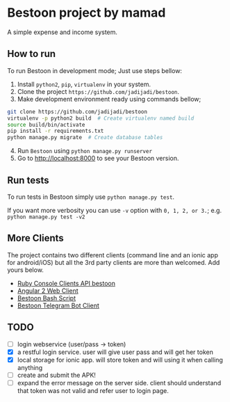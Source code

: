 # Bestoon project by mamad

A simple expense and income system.

## How to run

To run Bestoon in development mode; Just use steps bellow:

1. Install `python2`, `pip`, `virtualenv` in your system.
2. Clone the project `https://github.com/jadijadi/bestoon`.
3. Make development environment ready using commands bellow;

  ```bash
  git clone https://github.com/jadijadi/bestoon
  virtualenv -p python2 build  # Create virtualenv named build
  source build/bin/activate
  pip install -r requirements.txt
  python manage.py migrate  # Create database tables
  ```

4. Run `Bestoon` using `python manage.py runserver`
5. Go to [http://localhost:8000](http://localhost:8000) to see your Bestoon version.

## Run tests

To run tests in Bestoon simply use `python manage.py test`.

If you want more verbosity you can use `-v` option with `0, 1, 2, or 3.`; e.g. `python manage.py test -v2`

## More Clients
The project contains two different clients (command line and an ionic app for android/iOS) but all the 3rd party clients are more than welcomed. Add yours below.

- [Ruby Console Clients API bestoon]("http://github.com/shayanzare007/ruby-bestoon-api")
- [Angular 2 Web Client](https://github.com/n1arash/ngBestoon)
- [Bestoon Bash Script](https://github.com/moeinroid/Bestoon-bash-script)
- [Bestoon Telegram Bot Client](https://github.com/MojtabaMonfared/BestoonClient)

## TODO
- [ ] login webservice (user/pass -> token)
- [x] a restful login service. user will give user pass and will get her token
- [x] local storage for ionic app. will store token and will using it when calling anything
- [ ] create and submit the APK!
- [ ] expand the error message on the server side. client should understand that token was not valid and refer user to login page.